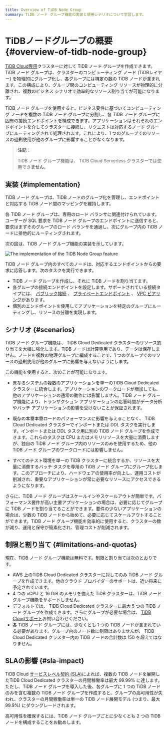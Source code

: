 ```yaml
---
title: Overview of TiDB Node Group 
summary: TiDB ノード グループ機能の実装と使用シナリオについて学習します。
---
```


# TiDBノードグループの概要 {#overview-of-tidb-node-group}

[TiDB Cloud専用](/tidb-cloud/select-cluster-tier.md#tidb-cloud-dedicated)クラスターに対して TiDB ノード グループを作成できます。TiDB ノード グループは、クラスターのコンピューティング ノード (TiDBレイヤー) を物理的にグループ化し、各グループには特定の数の TiDB ノードが含まれます。この構成により、グループ間のコンピューティング リソースが物理的に分離され、複数のビジネス シナリオで効率的なリソース割り当てが可能になります。

TiDB ノード グループを使用すると、ビジネス要件に基づいてコンピューティング ノードを複数の TiDB ノード グループに分割し、各 TiDB ノード グループに固有の接続エンドポイントを構成できます。アプリケーションはそれぞれのエンドポイントを介してクラスターに接続し、リクエストは対応するノード グループにルーティングされて処理されます。これにより、1 つのグループでのリソースの過剰使用が他のグループに影響することがなくなります。

> **注記**：
>
> TiDB ノード グループ機能は、 TiDB Cloud Serverless クラスターでは使用でき**ません**。

## 実装 {#implementation}

TiDB ノード グループは、TiDB ノードのグループ化を管理し、エンドポイントと対応する TiDB ノード間のマッピングを維持します。

各 TiDB ノード グループは、専用のロード バランサに関連付けられています。ユーザーが SQL 要求を TiDB ノード グループのエンドポイントに送信すると、要求はまずそのグループのロード バランサを通過し、次にグループ内の TiDB ノードに排他的にルーティングされます。

次の図は、TiDB ノード グループ機能の実装を示しています。

![The implementation of the TiDB Node Group feature](/media/tidb-cloud/implementation-of-tidb-node-group.png)

TiDB ノード グループ内のすべてのノードは、対応するエンドポイントからの要求に応答します。次のタスクを実行できます。

-   TiDB ノード グループを作成し、それに TiDB ノードを割り当てます。
-   各グループの接続エンドポイントを設定します。サポートされている接続タイプには、 [パブリック接続](/tidb-cloud/tidb-node-group-management.md#connect-via-public-connection) 、 [プライベートエンドポイント](/tidb-cloud/tidb-node-group-management.md#connect-via-private-endpoint) 、 [VPC ピアリング](/tidb-cloud/tidb-node-group-management.md#connect-via-vpc-peering)があります。
-   個別のエンドポイントを使用してアプリケーションを特定のグループにルーティングし、リソースの分離を実現します。

## シナリオ {#scenarios}

TiDB ノード グループ機能は、 TiDB Cloud Dedicated クラスターのリソース割り当てを大幅に強化します。TiDB ノードは計算専用であり、データは保存しません。ノードを複数の物理グループに編成することで、1 つのグループでのリソースの過剰使用が他のグループに影響を与えないようにします。

この機能を使用すると、次のことが可能になります。

-   異なるシステムの複数のアプリケーションを単一のTiDB Cloud Dedicated クラスターに統合します。アプリケーションのワークロードが増加しても、他のアプリケーションの通常の動作には影響しません。TiDB ノード グループ機能により、トランザクション アプリケーションの応答時間がデータ分析やバッチ アプリケーションの影響を受けないことが保証されます。

-   既存の本番本番ロードのパフォーマンスに影響を与えることなく、 TiDB Cloud Dedicated クラスターでインポートまたは DDL タスクを実行します。インポートまたは DDL タスク用に別の TiDB ノード グループを作成できます。これらのタスクは CPU またはメモリリソースを大量に消費しますが、独自の TiDB ノード グループ内のリソースのみを使用するため、他の TiDB ノード グループのワークロードには影響しません。

-   すべてのテスト環境を単一の TiDB クラスターに統合するか、リソースを大量に消費するバッチ タスクを専用の TiDB ノード グループにグループ化します。このアプローチにより、ハードウェアの使用率が向上し、運用コストが削減され、重要なアプリケーションが常に必要なリソースにアクセスできるようになります。

さらに、TiDB ノード グループはスケールインやスケールアウトが簡単です。パフォーマンス要件が高い主要アプリケーションの場合は、必要に応じてグループに TiDB ノードを割り当てることができます。要件の少ないアプリケーションの場合は、少数の TiDB ノードから始めて、必要に応じてスケールアウトすることができます。TiDB ノード グループ機能を効率的に使用すると、クラスターの数が減り、運用と保守が簡素化され、管理コストが削減されます。

## 制限と割り当て {#limitations-and-quotas}

現在、TiDB ノード グループ機能は無料です。制限と割り当ては次のとおりです。

-   AWS 上のTiDB Cloud Dedicated クラスターに対してのみ TiDB ノード グループを作成できます。他のクラウド プロバイダーのサポートは、近い将来に予定されています。
-   4 つの vCPU と 16 GiB のメモリを備えた TiDB クラスターは、TiDB ノード グループ機能をサポートしません。
-   デフォルトでは、 TiDB Cloud Dedicated クラスターに最大 5 つの TiDB ノード グループを作成できます。さらにグループが必要な場合は、 [TiDB Cloudサポート](/tidb-cloud/tidb-cloud-support.md)お問い合わせください。
-   各 TiDB ノード グループには、少なくとも 1 つの TiDB ノードが含まれている必要があります。グループ内のノード数に制限はありませんが、 TiDB Cloud Dedicated クラスター内の TiDB ノードの合計数は 150 を超えてはなりません。

## SLAの影響 {#sla-impact}

TiDB Cloud [サービスレベル契約 (SLA)](https://www.pingcap.com/legal/service-level-agreement-for-tidb-cloud-services/)によれば、複数の TiDB ノードを展開したTiDB Cloud Dedicated クラスターの月間稼働率は最大 99.99% に達します。ただし、TiDB ノード グループを導入した後、各グループに 1 つの TiDB ノードのみを含む複数の TiDB ノード グループを作成すると、グループの高可用性が失われ、クラスターの月間稼働率は単一の TiDB ノード展開モデル (つまり、最大 99.9%) にダウングレードされます。

高可用性を確保するには、TiDB ノード グループごとに少なくとも 2 つの TiDB ノードを構成することをお勧めします。
